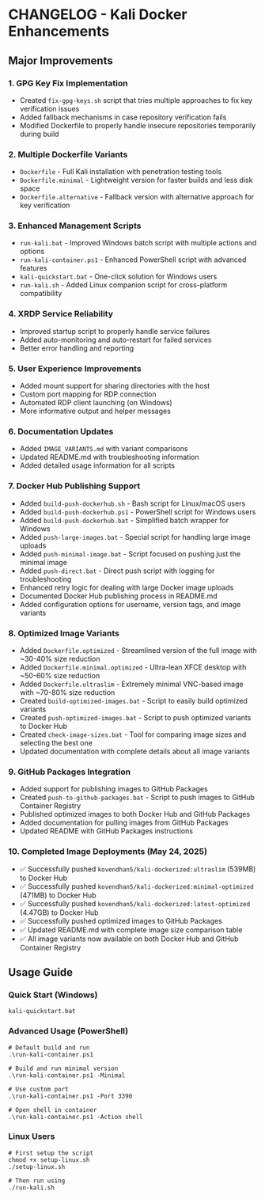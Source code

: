# CHANGELOG - Kali Docker Enhancements

## Major Improvements

### 1. GPG Key Fix Implementation
- Created `fix-gpg-keys.sh` script that tries multiple approaches to fix key verification issues
- Added fallback mechanisms in case repository verification fails
- Modified Dockerfile to properly handle insecure repositories temporarily during build

### 2. Multiple Dockerfile Variants
- `Dockerfile` - Full Kali installation with penetration testing tools
- `Dockerfile.minimal` - Lightweight version for faster builds and less disk space
- `Dockerfile.alternative` - Fallback version with alternative approach for key verification

### 3. Enhanced Management Scripts
- `run-kali.bat` - Improved Windows batch script with multiple actions and options
- `run-kali-container.ps1` - Enhanced PowerShell script with advanced features
- `kali-quickstart.bat` - One-click solution for Windows users
- `run-kali.sh` - Added Linux companion script for cross-platform compatibility

### 4. XRDP Service Reliability
- Improved startup script to properly handle service failures
- Added auto-monitoring and auto-restart for failed services
- Better error handling and reporting

### 5. User Experience Improvements
- Added mount support for sharing directories with the host
- Custom port mapping for RDP connection
- Automated RDP client launching (on Windows)
- More informative output and helper messages

### 6. Documentation Updates
- Added `IMAGE_VARIANTS.md` with variant comparisons
- Updated README.md with troubleshooting information
- Added detailed usage information for all scripts

### 7. Docker Hub Publishing Support
- Added `build-push-dockerhub.sh` - Bash script for Linux/macOS users
- Added `build-push-dockerhub.ps1` - PowerShell script for Windows users
- Added `build-push-dockerhub.bat` - Simplified batch wrapper for Windows
- Added `push-large-images.bat` - Special script for handling large image uploads
- Added `push-minimal-image.bat` - Script focused on pushing just the minimal image
- Added `push-direct.bat` - Direct push script with logging for troubleshooting
- Enhanced retry logic for dealing with large Docker image uploads
- Documented Docker Hub publishing process in README.md
- Added configuration options for username, version tags, and image variants

### 8. Optimized Image Variants
- Added `Dockerfile.optimized` - Streamlined version of the full image with ~30-40% size reduction
- Added `Dockerfile.minimal.optimized` - Ultra-lean XFCE desktop with ~50-60% size reduction
- Added `Dockerfile.ultraslim` - Extremely minimal VNC-based image with ~70-80% size reduction
- Created `build-optimized-images.bat` - Script to easily build optimized variants
- Created `push-optimized-images.bat` - Script to push optimized variants to Docker Hub
- Created `check-image-sizes.bat` - Tool for comparing image sizes and selecting the best one
- Updated documentation with complete details about all image variants

### 9. GitHub Packages Integration
- Added support for publishing images to GitHub Packages
- Created `push-to-github-packages.bat` - Script to push images to GitHub Container Registry
- Published optimized images to both Docker Hub and GitHub Packages
- Added documentation for pulling images from GitHub Packages
- Updated README with GitHub Packages instructions

### 10. Completed Image Deployments (May 24, 2025)
- ✅ Successfully pushed `kovendhan5/kali-dockerized:ultraslim` (539MB) to Docker Hub
- ✅ Successfully pushed `kovendhan5/kali-dockerized:minimal-optimized` (471MB) to Docker Hub
- ✅ Successfully pushed `kovendhan5/kali-dockerized:latest-optimized` (4.47GB) to Docker Hub
- ✅ Successfully pushed optimized images to GitHub Packages
- ✅ Updated README.md with complete image size comparison table
- ✅ All image variants now available on both Docker Hub and GitHub Container Registry

## Usage Guide

### Quick Start (Windows)
```
kali-quickstart.bat
```

### Advanced Usage (PowerShell)
```
# Default build and run
.\run-kali-container.ps1

# Build and run minimal version
.\run-kali-container.ps1 -Minimal

# Use custom port
.\run-kali-container.ps1 -Port 3390

# Open shell in container
.\run-kali-container.ps1 -Action shell
```

### Linux Users
```
# First setup the script
chmod +x setup-linux.sh
./setup-linux.sh

# Then run using
./run-kali.sh
```
